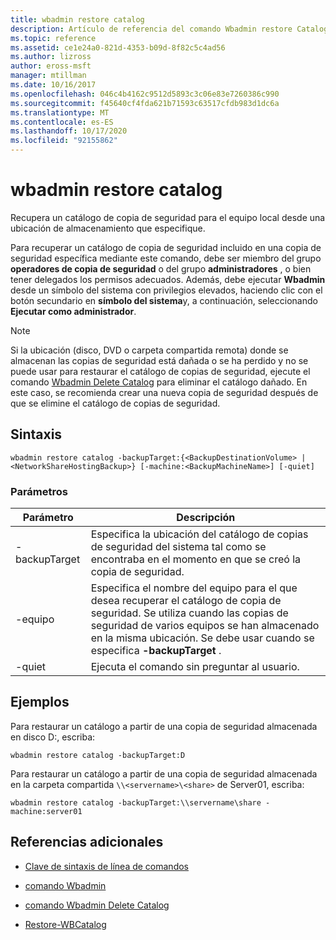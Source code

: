 ```yaml
---
title: wbadmin restore catalog
description: Artículo de referencia del comando Wbadmin restore Catalog, que recupera un catálogo de copia de seguridad del equipo local desde una ubicación de almacenamiento que especifique.
ms.topic: reference
ms.assetid: ce1e24a0-821d-4353-b09d-8f82c5c4ad56
ms.author: lizross
author: eross-msft
manager: mtillman
ms.date: 10/16/2017
ms.openlocfilehash: 046c4b4162c9512d5893c3c06e83e7260386c990
ms.sourcegitcommit: f45640cf4fda621b71593c63517cfdb983d1dc6a
ms.translationtype: MT
ms.contentlocale: es-ES
ms.lasthandoff: 10/17/2020
ms.locfileid: "92155862"
---
```

# <a name="wbadmin-restore-catalog"></a>wbadmin restore catalog

Recupera un catálogo de copia de seguridad para el equipo local desde una ubicación de almacenamiento que especifique.

Para recuperar un catálogo de copia de seguridad incluido en una copia de seguridad específica mediante este comando, debe ser miembro del grupo **operadores de copia de seguridad** o del grupo **administradores** , o bien tener delegados los permisos adecuados. Además, debe ejecutar **Wbadmin** desde un símbolo del sistema con privilegios elevados, haciendo clic con el botón secundario en **símbolo del sistema**y, a continuación, seleccionando **Ejecutar como administrador**.

> [!NOTE]
> Si la ubicación (disco, DVD o carpeta compartida remota) donde se almacenan las copias de seguridad está dañada o se ha perdido y no se puede usar para restaurar el catálogo de copias de seguridad, ejecute el comando [Wbadmin Delete Catalog](wbadmin-delete-catalog.md) para eliminar el catálogo dañado. En este caso, se recomienda crear una nueva copia de seguridad después de que se elimine el catálogo de copias de seguridad.

## <a name="syntax"></a>Sintaxis

```
wbadmin restore catalog -backupTarget:{<BackupDestinationVolume> | <NetworkShareHostingBackup>} [-machine:<BackupMachineName>] [-quiet]
```

### <a name="parameters"></a>Parámetros

| Parámetro | Descripción |
|--|--|
| -backupTarget | Especifica la ubicación del catálogo de copias de seguridad del sistema tal como se encontraba en el momento en que se creó la copia de seguridad. |
| -equipo | Especifica el nombre del equipo para el que desea recuperar el catálogo de copia de seguridad. Se utiliza cuando las copias de seguridad de varios equipos se han almacenado en la misma ubicación. Se debe usar cuando se especifica **-backupTarget** . |
| -quiet | Ejecuta el comando sin preguntar al usuario. |

## <a name="examples"></a>Ejemplos

Para restaurar un catálogo a partir de una copia de seguridad almacenada en disco D:, escriba:

```
wbadmin restore catalog -backupTarget:D
```

Para restaurar un catálogo a partir de una copia de seguridad almacenada en la carpeta compartida `\\<servername>\<share>` de Server01, escriba:

```
wbadmin restore catalog -backupTarget:\\servername\share -machine:server01
```

## <a name="additional-references"></a>Referencias adicionales

- [Clave de sintaxis de línea de comandos](command-line-syntax-key.md)

- [comando Wbadmin](wbadmin.md)

- [comando Wbadmin Delete Catalog](wbadmin-delete-catalog.md)

- [Restore-WBCatalog](/powershell/module/windowserverbackup/Restore-WBCatalog)
